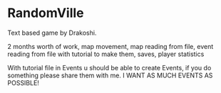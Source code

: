 # RandomVille

Text based game by Drakoshi. 

2 months worth of work, map movement, map reading from file, event reading from file with tutorial to make them, saves, player statistics

With tutorial file in Events u should be able to create Events, if you do something please share them with me.
I WANT AS MUCH EVENTS AS POSSIBLE!
